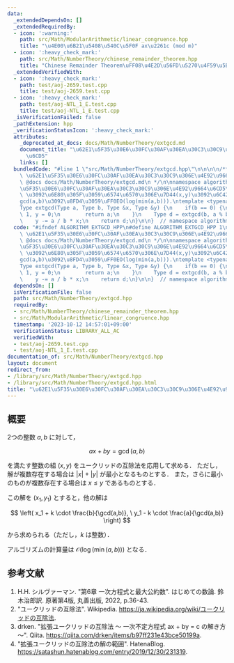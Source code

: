 ```yaml
---
data:
  _extendedDependsOn: []
  _extendedRequiredBy:
  - icon: ':warning:'
    path: src/Math/ModularArithmetic/linear_congruence.hpp
    title: "\u4E00\u6B21\u5408\u540C\u5F0F ax\u2261c (mod m)"
  - icon: ':heavy_check_mark:'
    path: src/Math/NumberTheory/chinese_remainder_theorem.hpp
    title: "Chinese Remainder Theorem\uFF08\u4E2D\u56FD\u5270\u4F59\u5B9A\u7406\uFF09"
  _extendedVerifiedWith:
  - icon: ':heavy_check_mark:'
    path: test/aoj-2659.test.cpp
    title: test/aoj-2659.test.cpp
  - icon: ':heavy_check_mark:'
    path: test/aoj-NTL_1_E.test.cpp
    title: test/aoj-NTL_1_E.test.cpp
  _isVerificationFailed: false
  _pathExtension: hpp
  _verificationStatusIcon: ':heavy_check_mark:'
  attributes:
    _deprecated_at_docs: docs/Math/NumberTheory/extgcd.md
    document_title: "\u62E1\u5F35\u30E6\u30FC\u30AF\u30EA\u30C3\u30C9\u306E\u4E92\u9664\
      \u6CD5"
    links: []
  bundledCode: "#line 1 \"src/Math/NumberTheory/extgcd.hpp\"\n\n\n\n/**\n * @brief\
    \ \u62E1\u5F35\u30E6\u30FC\u30AF\u30EA\u30C3\u30C9\u306E\u4E92\u9664\u6CD5\n *\
    \ @docs docs/Math/NumberTheory/extgcd.md\n */\n\nnamespace algorithm {\n\n// \u62E1\
    \u5F35\u30E6\u30FC\u30AF\u30EA\u30C3\u30C9\u306E\u4E92\u9664\u6CD5\uFF0E\n// ax+by=gcd(a,b)\
    \ \u3092\u6E80\u305F\u3059\u6574\u6570\u306E\u7D44(x,y)\u3092\u6C42\u3081\uFF0C\
    gcd(a,b)\u3092\u8FD4\u3059\uFF0EO(log(min(a,b))).\ntemplate <typename Type>\n\
    Type extgcd(Type a, Type b, Type &x, Type &y) {\n    if(b == 0) {\n        x =\
    \ 1, y = 0;\n        return a;\n    }\n    Type d = extgcd(b, a % b, y, x);\n\
    \    y -= a / b * x;\n    return d;\n}\n\n}  // namespace algorithm\n\n\n"
  code: "#ifndef ALGORITHM_EXTGCD_HPP\n#define ALGORITHM_EXTGCD_HPP 1\n\n/**\n * @brief\
    \ \u62E1\u5F35\u30E6\u30FC\u30AF\u30EA\u30C3\u30C9\u306E\u4E92\u9664\u6CD5\n *\
    \ @docs docs/Math/NumberTheory/extgcd.md\n */\n\nnamespace algorithm {\n\n// \u62E1\
    \u5F35\u30E6\u30FC\u30AF\u30EA\u30C3\u30C9\u306E\u4E92\u9664\u6CD5\uFF0E\n// ax+by=gcd(a,b)\
    \ \u3092\u6E80\u305F\u3059\u6574\u6570\u306E\u7D44(x,y)\u3092\u6C42\u3081\uFF0C\
    gcd(a,b)\u3092\u8FD4\u3059\uFF0EO(log(min(a,b))).\ntemplate <typename Type>\n\
    Type extgcd(Type a, Type b, Type &x, Type &y) {\n    if(b == 0) {\n        x =\
    \ 1, y = 0;\n        return a;\n    }\n    Type d = extgcd(b, a % b, y, x);\n\
    \    y -= a / b * x;\n    return d;\n}\n\n}  // namespace algorithm\n\n#endif\n"
  dependsOn: []
  isVerificationFile: false
  path: src/Math/NumberTheory/extgcd.hpp
  requiredBy:
  - src/Math/NumberTheory/chinese_remainder_theorem.hpp
  - src/Math/ModularArithmetic/linear_congruence.hpp
  timestamp: '2023-10-12 14:57:01+09:00'
  verificationStatus: LIBRARY_ALL_AC
  verifiedWith:
  - test/aoj-2659.test.cpp
  - test/aoj-NTL_1_E.test.cpp
documentation_of: src/Math/NumberTheory/extgcd.hpp
layout: document
redirect_from:
- /library/src/Math/NumberTheory/extgcd.hpp
- /library/src/Math/NumberTheory/extgcd.hpp.html
title: "\u62E1\u5F35\u30E6\u30FC\u30AF\u30EA\u30C3\u30C9\u306E\u4E92\u9664\u6CD5"
---
```

## 概要

2つの整数 $a, b$ に対して，

$$
ax + by = \gcd(a, b)
$$

を満たす整数の組 $(x, y)$ をユークリッドの互除法を応用して求める．
ただし，解が複数存在する場合は $\lvert x \rvert + \lvert y \rvert$ が最小となるものとする．
また，さらに最小のものが複数存在する場合は $x \leq y$ であるものとする．

この解を $(x_1, y_1)$ とすると，他の解は 

$$
\left( x_1 + k \cdot \frac{b}{\gcd(a,b)}, \ y_1 - k \cdot \frac{a}{\gcd(a,b)} \right)
$$

から求められる（ただし，$k$ は整数）．

アルゴリズムの計算量は $\mathcal{O}(\log(\min(a,b)))$ となる．


## 参考文献

1. H.H. シルヴァーマン. "第6章 一次方程式と最大公約数". はじめての数論. 鈴木治郎訳. 原著第4版, 丸善出版, 2022, p.36-43.
1. "ユークリッドの互除法". Wikipedia. <https://ja.wikipedia.org/wiki/ユークリッドの互除法>.
1. drken. "拡張ユークリッドの互除法 〜 一次不定方程式 ax + by = c の解き方 〜". Qiita. <https://qiita.com/drken/items/b97ff231e43bce50199a>.
1. "拡張ユークリッドの互除法の解の範囲". HatenaBlog. <https://satashun.hatenablog.com/entry/2019/12/30/231319>.

